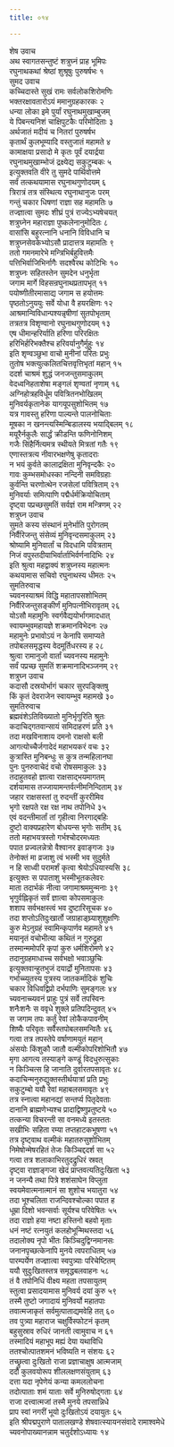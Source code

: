 ```yaml
---
title: ०१४

---
```

शेष उवाच  
अथ स्वागतसन्तुष्टं शत्रुघ्नं प्राह भूमिपः  
रघुनाथकथां श्रेष्ठां शुश्रूषुः पुरुषर्षभः १  
सुमद उवाच  
कच्चिदास्ते सुखं रामः सर्वलोकशिरोमणिः  
भक्तरक्षावतारोऽयं ममानुग्रहकारकः २  
धन्या लोका इमे पुर्यां रघुनाथमुखाम्बुजम्  
ये पिबन्त्यनिशं चाक्षिपुटकैः परिमोदिताः ३  
अर्थजातं मदीयं च नितरां पुरुषर्षभ  
कृतार्थं कुलभूम्यादि वस्तुजातं महामते ४  
कामाक्षया प्रसादो मे कृतः पूर्वं दयार्द्रया  
रघुनाथमुखाम्भोजं द्रक्ष्येद्य सकुटुम्बकः ५  
इत्युक्तवति वीरे तु सुमदे पार्थिवोत्तमे  
सर्वं तत्कथयामास रघुनाथगुणोदयम् ६  
त्रिरात्रं तत्र संस्थित्य रघुनाथानुजः परम्  
गन्तुं चकार धिषणां राज्ञा सह महामतिः ७  
तज्ज्ञात्वा सुमदः शीघ्रं पुत्रं राज्येऽभ्यषेचयत्  
शत्रुघ्नेन महाराज्ञा पुष्कलेनानुमोदितः ८  
वासांसि बहुरत्नानि धनानि विविधानि च  
शत्रुघ्नसेवकेभ्योऽसौ प्रादात्तत्र महामतिः ९  
ततो गमनमारेभे मन्त्रिभिर्बहुवित्तमैः  
पत्तिभिर्वाजिभिर्नागैः सदश्वैरथ कोटिभिः १०  
शत्रुघ्नः सहितस्तेन सुमदेन धनुर्भृता  
जगाम मार्गे विहसन्रघुनाथप्रतापभृत् ११  
पयोष्णीतीरमासाद्य जगाम स हयोत्तमः  
पृष्ठतोऽनुययुः सर्वे योधा वै हयरक्षिणः १२  
आश्रमान्विविधान्पश्यन्नृषीणां सुतपोभृताम्  
तत्रतत्र विशृण्वानो रघुनाथगुणोदयम् १३  
एष धीमान्हरिर्याति हरिणा परिरक्षितः  
हरिभिर्हरिभक्तैश्च हरिवर्यानुगैर्मुहुः १४  
इति शृण्वञ्छुभा वाचो मुनीनां परितः प्रभुः  
तुतोष भक्त्युत्कलितचित्तवृत्तिभृतां महान् १५  
ददर्श चाश्रमं शुद्धं जनजन्तुसमाकुलम्  
वेदध्वनिहताशेषा मङ्गलं शृण्वतां नृणाम् १६  
अग्निहोत्रहविर्धूम पवित्रितनभोखिलम्  
मुनिवर्यकृतानेक यागयूपसुशोभितम् १७  
यत्र गावस्तु हरिणा पाल्यन्ते पालनोचिताः  
मूषका न खनन्त्यस्मिन्बिडालस्य भयाद्बिलम् १८  
मयूरैर्नकुलैः सार्द्धं क्रीडन्ति फणिनोनिशम्  
गजैः सिंहैर्नित्यमत्र स्थीयते मित्रतां गतैः १९  
एणास्तत्रत्य नीवारभक्षणेषु कृतादराः  
न भयं कुर्वते कालाद्रक्षिता मुनिवृन्दकैः २०  
गावः कुम्भसमोधस्का नन्दिनी समविग्रहाः  
कुर्वन्ति चरणोत्थेन रजसेलां पवित्रिताम् २१  
मुनिवर्याः समित्पाणि पद्मैर्धर्मक्रियोचिताम्  
दृष्ट्वा पप्रच्छसुमतिं सर्वज्ञं राम मन्त्रिणम् २२  
शत्रुघ्न उवाच  
सुमते कस्य संस्थानं मुनेर्भाति पुरोगतम्  
निर्वैरिजन्तु संसेव्यं मुनिवृन्दसमाकुलम् २३  
श्रोष्यामि मुनिवार्तां च विदधामि पवित्रताम्  
निजं वपुस्तदीयाभिर्वार्ताभिर्वर्णनादिभिः २४  
इति श्रुत्वा महद्वाक्यं शत्रुघ्नस्य महात्मनः  
कथयामास सचिवो रघुनाथस्य धीमतः २५  
सुमतिरुवाच  
च्यवनस्याश्रमं विद्धि महातापसशोभितम्  
निर्वैरिजन्तुसङ्कीर्णं मुनिपत्नीभिरावृतम् २६  
योऽसौ महामुनिः स्वर्गवैद्ययोर्भागमादधात्  
स्वायम्भुवमहायज्ञे शक्रमानविभेदनः २७  
महामुनेः प्रभावोऽयं न केनापि समाप्यते  
तपोबलसमृद्धस्य वेदमूर्तिधरस्य ह २८  
श्रुत्वा रामानुजो वार्तां च्यवनस्य महामुनेः  
सर्वं पप्रच्छ सुमतिं शक्रमानादिभञ्जनम् २९  
शत्रुघ्न उवाच  
कदासौ दस्रयोर्भागं चकार सुरपङ्क्तिषु  
किं कृतं देवराजेन स्वायम्भुव महामखे ३०  
सुमतिरुवाच  
ब्रह्मवंशेऽतिविख्यातो मुनिर्भृगुरिति श्रुतः  
कदाचिद्गतवान्सायं समिदाहरणं प्रति ३१  
तदा मखविनाशाय दमनो राक्षसो बली  
आगत्योच्चैर्जगादेदं महाभयकरं वचः ३२  
कुत्रास्ति मुनिबन्धुः स कुत्र तन्महिलानघा  
पुनः पुनरुवाचेदं वचो रोषसमाकुलः ३३  
तदाहुतवहो ज्ञात्वा राक्षसाद्भयमागतम्  
दर्शयामास तज्जायामन्तर्वत्नीमनिन्दिताम् ३४  
जहार राक्षसस्तां तु रुदन्तीं कुररीमिव  
भृगो रक्षपते रक्ष रक्ष नाथ तपोनिधे ३५  
एवं वदन्तीमार्तां तां गृहीत्वा निरगाद्बहिः  
दुष्टो वाक्यप्रहारेण बोधयन्स भृगोः सतीम् ३६  
ततो महाभयत्रस्तो गर्भश्चोदरमध्यतः  
पपात प्रज्वलन्नेत्रो वैश्वानर इवाङ्गजः ३७  
तेनोक्तं मा व्रजाशु त्वं भस्मी भव सुदुर्मते  
न हि साध्वी परामर्शं कृत्वा श्रेयोऽधियास्यसि ३८  
इत्युक्तः स पपाताशु भस्मीभूतकलेवरः  
माता तदार्भकं नीत्वा जगामाश्रममुन्मनाः ३९  
भृगुर्वह्निकृतं सर्वं ज्ञात्वा कोपसमाकुलः  
शशाप सर्वभक्षस्त्वं भव दुष्टारिसूचक ४०  
तदा शप्तोऽतिदुःखार्तो जग्राहाङ्घ्र्याशुशुक्षणिः  
कुरु मेऽनुग्रहं स्वामिन्कृपार्णव महामते ४१  
मयानृतं वचोभीत्या कथितं न गुरुद्रुहा  
तस्मान्ममोपरि कृपां कुरु धर्मशिरोमणे ४२  
तदानुग्रहमाधाच्च सर्वभक्षो भवाञ्छुचिः  
इत्युक्तवान्हुतभुजं दयार्द्रो मुनितापसः ४३  
गर्भाच्च्युतस्य पुत्रस्य जातकर्मादिकं शुचिः  
चकार विधिवद्विप्रो दर्भपाणिः सुमङ्गलः ४४  
च्यवनाच्च्यवनं प्राहुः पुत्रं सर्वे तपस्विनः  
शनैःशनैः स ववृधे शुक्ले प्रतिपदिन्दुवत् ४५  
स जगाम तपः कर्तुं रेवां लोकैकपावनीम्  
शिष्यैः परिवृतः सर्वैस्तपोबलसमन्वितैः ४६  
गत्वा तत्र तपस्तेपे वर्षाणामयुतं महान्  
अंसयोः किंशुकौ जातौ वल्मीकोपरिशोभितौ ४७  
मृगा आगत्य तस्याङ्गे कण्डूं विदधुरुत्सुकाः  
न किञ्चित्स हि जानाति दुर्वारतपसावृतः ४८  
कदाचिन्मनुरुद्युक्तस्तीर्थयात्रां प्रति प्रभुः  
सकुटुम्बो ययौ रेवां महाबलसमावृतः ४९  
तत्र स्नात्वा महानद्यां सन्तर्प्य पितृदेवताः  
दानानि ब्राह्मणेभ्यश्च प्रादाद्विष्णुप्रतुष्टये ५०  
तत्कन्या विचरन्ती सा वनमध्ये इतस्ततः  
सखीभिः सहिता रम्या तप्तहाटकभूषणा ५१  
तत्र दृष्ट्वाथ वल्मीकं महातरुसुशोभितम्  
निमेषोन्मेषरहितं तेजः किञ्चिद्ददर्श सा ५२  
गत्वा तत्र शलाकाभिरतुदद्रुधिरं स्रवत्  
दृष्ट्वा राज्ञाङ्गजा खेदं प्राप्तवत्यतिदुःखिता ५३  
न जनन्यै तथा पित्रे शशंसाघेन विप्लुता  
स्वयमेवात्मनात्मानं सा शुशोच भयातुरा ५४  
तदा भूश्चलिता राजन्दिवश्चोल्का पपात ह  
धूम्रा दिशो भवन्सर्वाः सूर्यश्च परिवेषितः ५५  
तदा राज्ञो हया नष्टा हस्तिनो बहवो मृताः  
धनं नष्टं रत्नयुतं कलहोभून्मिथस्तदा ५६  
तदालोक्य नृपो भीतः किञ्चिदुद्विग्नमानसः  
जनानपृच्छत्केनापि मुनये त्वपराधितम् ५७  
पारम्पर्येण तज्ज्ञात्वा स्वपुत्र्याः परिचेष्टितम्  
ययौ सुदुःखितस्तत्र समृद्धबलवाहनः ५८  
तं वै तपोनिधिं वीक्ष्य महता तपसायुतम्  
स्तुत्वा प्रसादयामास मुनिवर्य दयां कुरु ५९  
तस्मै तुष्टो जगादायं मुनिवर्यो महातपाः  
तवात्मजाकृतं सर्वमुत्पाताद्यमवेहि तत् ६०  
तव पुत्र्या महाराज चक्षुर्विस्फोटनं कृतम्  
बहुसुस्राव रुधिरं जानती त्वामुवाच न ६१  
तस्मादियं महाभूप मह्यं देया यथाविधि  
ततश्चोत्पातशमनं भविष्यति न संशयः ६२  
तच्छ्रुत्वा दुःखितो राजा प्रज्ञाचाक्षुष आत्मजाम्  
ददौ कुलवयोरूप शीललक्षणसंयुताम् ६३  
दत्ता यदा नृपेणेयं कन्या कमललोचना  
तदोत्पाताः शमं याताः सर्वे मुनिरुषोद्गताः ६४  
राजा दत्त्वात्मजां तस्मै मुनये तपसान्निधे  
प्राप स्वां नगरीं भूयो दुःखितोऽयं दयायुतः ६५  
इति श्रीपद्मपुराणे पातालखण्डे शेषवात्स्यायनसंवादे रामाश्वमेधे  
च्यवनोपाख्यानन्नाम चतुर्दशोऽध्यायः १४